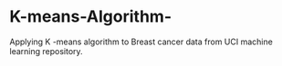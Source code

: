 # K-means-Algorithm-
Applying K -means algorithm to Breast cancer data from UCI machine learning repository.
